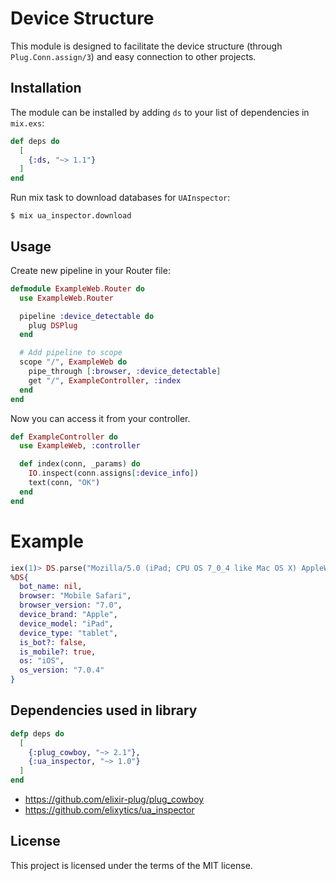 # Device Structure

This module is designed to facilitate the device structure (through `Plug.Conn.assign/3`) and easy connection to other projects.

## Installation

The module can be installed by adding `ds` to your list of dependencies in `mix.exs`:

```elixir
def deps do
  [
    {:ds, "~> 1.1"}
  ]
end
```

Run mix task to download databases for `UAInspector`:

```console
$ mix ua_inspector.download
```

## Usage

Create new pipeline in your Router file:

```elixir
defmodule ExampleWeb.Router do
  use ExampleWeb.Router

  pipeline :device_detectable do
    plug DSPlug
  end

  # Add pipeline to scope
  scope "/", ExampleWeb do
    pipe_through [:browser, :device_detectable]
    get "/", ExampleController, :index
  end
end
```

Now you can access it from your controller.

```elixir
def ExampleController do
  use ExampleWeb, :controller

  def index(conn, _params) do
    IO.inspect(conn.assigns[:device_info])
    text(conn, "OK")
  end
end
```

# Example

```elixir
iex(1)> DS.parse("Mozilla/5.0 (iPad; CPU OS 7_0_4 like Mac OS X) AppleWebKit/537.51.1 (KHTML, like Gecko) Version/7.0 Mobile/11B554a Safari/9537.53")
%DS{
  bot_name: nil,
  browser: "Mobile Safari",
  browser_version: "7.0",
  device_brand: "Apple",
  device_model: "iPad",
  device_type: "tablet",
  is_bot?: false,
  is_mobile?: true,
  os: "iOS",
  os_version: "7.0.4"
}
```
## Dependencies used in library

```elixir
defp deps do
  [
    {:plug_cowboy, "~> 2.1"},
    {:ua_inspector, "~> 1.0"}
  ]
end
```

- https://github.com/elixir-plug/plug_cowboy
- https://github.com/elixytics/ua_inspector

## License

This project is licensed under the terms of the MIT license.
